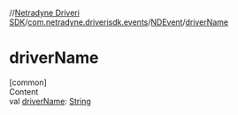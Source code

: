 //[Netradyne Driveri SDK](../../index.md)/[com.netradyne.driverisdk.events](../index.md)/[NDEvent](index.md)/[driverName](driver-name.md)



# driverName  
[common]  
Content  
val [driverName](driver-name.md): [String](https://kotlinlang.org/api/latest/jvm/stdlib/kotlin/-string/index.html)  



